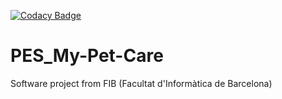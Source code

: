 [![Codacy Badge](https://api.codacy.com/project/badge/Grade/8c6b4b85557a4369bbb5204b032a2221)](https://www.codacy.com/gh/Grupo13-PES-Mascotas/PES_My-Pet-Care?utm_source=github.com&amp;utm_medium=referral&amp;utm_content=Grupo13-PES-Mascotas/PES_My-Pet-Care&amp;utm_campaign=Badge_Grade)
# PES_My-Pet-Care
Software project from FIB (Facultat d'Informàtica de Barcelona)
